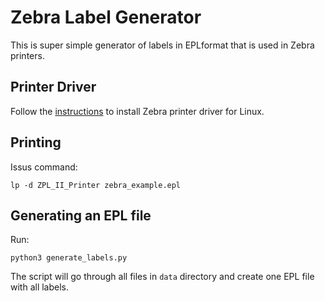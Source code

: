 # Zebra Label Generator

This is super simple generator of labels in EPLformat that is used in Zebra printers.

## Printer Driver

Follow the [instructions](http://burntweaponsblog.blogspot.cz/2015/09/getting-zebra-printer-working-on-linux.html)
to install Zebra printer driver for Linux.

## Printing

Issus command:

```
lp -d ZPL_II_Printer zebra_example.epl
```

## Generating an EPL file

Run:

```
python3 generate_labels.py
```
The script will go through all files in `data` directory and create one EPL file with all labels.
